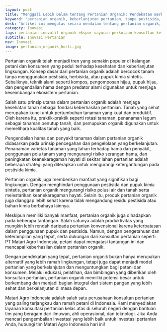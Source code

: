 ```yaml
---
layout: post
title: "Menggali Lebih Dalam tentang Pertanian Organik: Pendekatan Berkelanjutan dalam Bercocok Tanam tanpa Pestisida dan Pupuk Kimia"
keyword: "pertanian organik, keberlanjutan pertanian, tanpa pestisida, tanpa pupuk kimia, pertanian ramah lingkungan, konsultan pertanian, pelatihan pertanian, PT Matari Agro Indonesia"
desk: "Artikel ini mengulas secara mendalam tentang pertanian organik, menyoroti pendekatan berkelanjutan dalam bercocok tanam tanpa menggunakan pestisida atau pupuk kimia. Kami menjelaskan prinsip-prinsip dasar, manfaat, serta tantangan dalam menerapkan pertanian organik."
category: Inovasi
tags: pertanian inovatif organik ekspor sayuran perkotaan konsultan ketahanan pangan
subtitle: Inovasi Pertanian
nav: Inovasi
image: pertanian_organik_horti.jpg
---
```


Pertanian organik telah menjadi tren yang semakin populer di kalangan petani dan konsumen yang peduli terhadap kesehatan dan keberlanjutan lingkungan. Konsep dasar dari pertanian organik adalah bercocok tanam tanpa menggunakan pestisida, herbisida, atau pupuk kimia sintetis. Sebaliknya, teknik alami seperti kompos, pengomposan hijau, pupuk hijau, dan pengendalian hama dengan predator alami digunakan untuk menjaga keseimbangan ekosistem pertanian.

Salah satu prinsip utama dalam pertanian organik adalah menjaga kesehatan tanah sebagai fondasi keberhasilan pertanian. Tanah yang sehat merupakan kunci untuk pertumbuhan tanaman yang kuat dan produktif. Oleh karena itu, praktik-praktik seperti rotasi tanaman, penanaman legum sebagai tanaman penutup tanah, dan pemupukan organik digunakan untuk memelihara kualitas tanah yang baik.

Pengendalian hama dan penyakit tanaman dalam pertanian organik didasarkan pada prinsip pencegahan dan pengelolaan yang berkelanjutan. Penanaman varietas tanaman yang tahan terhadap hama dan penyakit, penggunaan pola tanam yang mengurangi risiko serangan hama, dan peningkatan keanekaragaman hayati di sekitar lahan pertanian adalah beberapa strategi yang diterapkan untuk mengurangi ketergantungan pada pestisida kimia.

Pertanian organik juga memberikan manfaat yang signifikan bagi lingkungan. Dengan menghindari penggunaan pestisida dan pupuk kimia sintetis, pertanian organik mengurangi risiko polusi air dan tanah serta melestarikan keanekaragaman hayati. Selain itu, produk pertanian organik juga dianggap lebih sehat karena tidak mengandung residu pestisida atau bahan kimia berbahaya lainnya.

Meskipun memiliki banyak manfaat, pertanian organik juga dihadapkan pada beberapa tantangan. Salah satunya adalah produktivitas yang mungkin lebih rendah daripada pertanian konvensional karena keterbatasan dalam penggunaan pupuk dan pestisida. Namun, dengan pengetahuan dan keterampilan yang tepat, serta dukungan dari konsultan pertanian seperti PT Matari Agro Indonesia, petani dapat mengatasi tantangan ini dan mencapai keberhasilan dalam pertanian organik.

Dengan pendekatan yang tepat, pertanian organik bukan hanya merupakan alternatif yang lebih ramah lingkungan, tetapi juga dapat menjadi model pertanian yang berkelanjutan dan menguntungkan bagi petani dan konsumen. Melalui edukasi, pelatihan, dan bimbingan yang diberikan oleh konsultan pertanian, pertanian organik memiliki potensi besar untuk berkembang dan menjadi bagian integral dari sistem pangan yang lebih sehat dan berkelanjutan di masa depan.

Matari Agro Indonesia adalah salah satu perusahaan konsultan pertanian yang paling terjangkau dan ramah petani di Indonesia. Kami menyediakan layanan konsultasi pertanian kelas atas di seluruh negeri dengan bantuan tim yang beragam dari ilmuwan, ahli operasional, dan teknologi. Jika Anda mencari pengembalian investasi yang lebih baik untuk investasi pertanian Anda, hubungi tim Matari Agro Indonesia hari ini!

